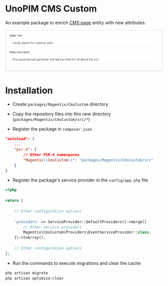 # UnoPIM CMS Custom

An example package to enrich [CMS page](https://github.com/magentix/unopim-cms) entity with new attributes.

![CMS Page custom attributes](screenshot.png)

# Installation

- Create `packages/Magentix/CmsCustom` directory

- Copy the repository files into this new directory (`packages/Magentix/CmsCustom/src/*`)

- Register the package in `composer.json`

```json
"autoload": {
    ...
    "psr-4": {
        // Other PSR-4 namespaces
        "Magentix\\CmsCustom\\": "packages/Magentix/CmsCustom/src"
    }
}
```

- Register the package's service provider in the `config/app.php` file

```php
<?php

return [
    
    // Other configuration options

    'providers' => ServiceProvider::defaultProviders()->merge([
        // Other service providers
        Magentix\CmsCustom\Providers\EventServiceProvider::class,
    ])->toArray(),
    
    // Other configuration options
];

```

- Run the commands to execute migrations and clear the cache

```bash
php artisan migrate
php artisan optimize:clear
```
